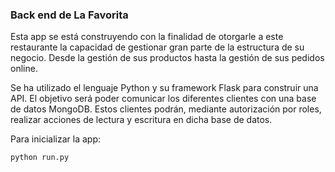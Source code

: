 ### Back end de La Favorita

Esta app se está construyendo con la finalidad de otorgarle a este restaurante la capacidad de gestionar gran parte de la estructura de su negocio. Desde la gestión de sus productos hasta la gestión de sus pedidos online.

Se ha utilizado el lenguaje Python y su framework Flask para construir una API. El objetivo será poder comunicar los diferentes clientes con una base de datos MongoDB. Estos clientes podrán, mediante autorización por roles, realizar acciones de lectura y escritura en dicha base de datos.

Para inicializar la app:
```
python run.py
```

